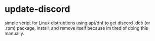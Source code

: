 # update-discord
simple script for Linux distrubtions using apt/dnf to get discord .deb (or .rpm) package, install, and remove itself because im tired of doing this manually.

